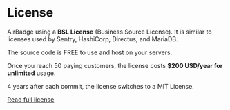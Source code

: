 # License

AirBadge using a **BSL License** (Business Source License). It is similar to licenses used by Sentry, HashiCorp, Directus, and MariaDB.

The source code is FREE to use and host on your servers.

Once you reach 50 paying customers, the license costs **$200 USD/year for unlimited** usage.

4 years after each commit, the license switches to a MIT License.

[Read full license](https://github.com/joshnuss/airbadge/blob/main/LICENSE.md)
